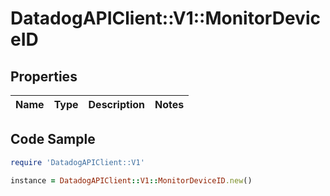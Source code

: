 # DatadogAPIClient::V1::MonitorDeviceID

## Properties

Name | Type | Description | Notes
------------ | ------------- | ------------- | -------------

## Code Sample

```ruby
require 'DatadogAPIClient::V1'

instance = DatadogAPIClient::V1::MonitorDeviceID.new()
```


